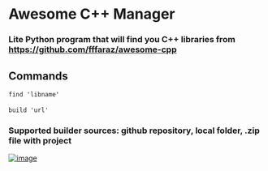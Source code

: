 # Awesome C++ Manager
### Lite Python program that will find you C++ libraries from https://github.com/fffaraz/awesome-cpp
## Commands
`find 'libname'`
<br></br>
`build 'url'`
### Supported builder sources: github repository, local folder, .zip file with project
<a href="https://ibb.co/Yf4YZkx"><img src="https://i.ibb.co/L9Db5t3/image.png" alt="image" border="0"></a>
